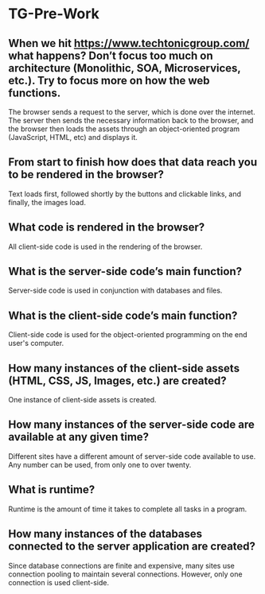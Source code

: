 # TG-Pre-Work

## When we hit https://www.techtonicgroup.com/ what happens? Don’t focus too much on architecture (Monolithic, SOA, Microservices, etc.). Try to focus more on how the web functions.

The browser sends a request to the server, which is done over the internet. The server then sends
the necessary information back to the browser, and the browser then loads the assets through an
object-oriented program (JavaScript, HTML, etc) and displays it.

## From start to finish how does that data reach you to be rendered in the browser?

Text loads first, followed shortly by the buttons and clickable links, and finally, the images load.

## What code is rendered in the browser?

All client-side code is used in the rendering of the browser.

## What is the server-side code’s main function?

Server-side code is used in conjunction with databases and files.

## What is the client-side code’s main function?

Client-side code is used for the object-oriented programming on the end user's computer.

## How many instances of the client-side assets (HTML, CSS, JS, Images, etc.) are created?

One instance of client-side assets is created.

## How many instances of the server-side code are available at any given time?

Different sites have a different amount of server-side code available to use. Any number
can be used, from only one to over twenty.

## What is runtime?

Runtime is the amount of time it takes to complete all tasks in a program.

## How many instances of the databases connected to the server application are created?

Since database connections are finite and expensive, many sites use connection pooling to
maintain several connections. However, only one connection is used client-side.
